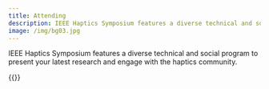 ```yaml
---
title: Attending
description: IEEE Haptics Symposium features a diverse technical and social program to present your latest research and engage with the haptics community. 
image: /img/bg03.jpg
---
```

IEEE Haptics Symposium features a diverse technical and social program to present your latest research and engage with the haptics community. 

{{<simpleLineBreak>}}

<!--
The 2022 conference will be held in beautiful coastal California, on the campus of the University of California, Santa Barbara (UCSB), which is bordered by the sandy beaches of the Pacific Ocean.  Santa Barbara is 90 minutes north of Los Angeles.  It is served by the Santa Barbara Airport (SBA), by Los Angeles International Airport (LAX), and by several other Los Angeles area airports. 

Santa Barbara is a coastal city with a mediterranean climate.  It is situated on one of the longest and most beautiful coastlines in the United States.  The Santa Barbara area is rich in history, as evidenced by its characteristic Spanish Colonial architecture.  It was first inhabited 13,000 years ago, was subsequently inhabited by the Chumash Native American people, and was settled by Spanish colonialists in the 1700s.  Today, the city has a vibrant, pedestrian-accessible downtown that invites many tourists each year.

## **Accommodations and Transportation**

The conference will be held on the UCSB campus, a short bus, car, or train ride from Santa Barbara's city center, near Santa Barbara's sister town of Goleta.  There are many options for accommodation in hotels in Santa Barbara or Goleta, as well as short stay accommodations such as Air BNBs.

For those who wish to stay in the vibrant, pedestrian-friendly downtown Santa Barbara area, daily transportation from central downtown Santa Barbara to the conference venue at UCSB will be available.  Further information will be provided in the coming months.

## **Santa Barbara Dining Guide:**

[PDF Download](/img/santabarbara-dining.pdf)

## **Getting to Santa Barbara**:

[PDF Download](/img/santabarbara-transportation.pdf)

## **Bus from LAX to Santa Barbara**:

Anyone who is landing at LAX and wants to take a bus to Santa Barbara can use this link to book: [www.sbairbus.com](www.sbairbus.com)

![](/img/hs-logo.png)
-->
